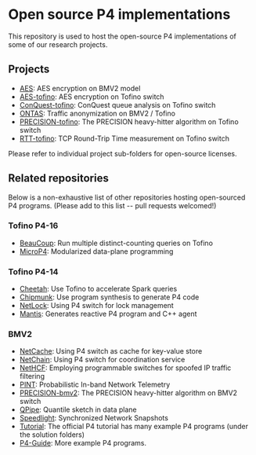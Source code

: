 # Open source P4 implementations

This repository is used to host the open-source P4 implementations of some of our research projects. 

## Projects
- [AES](AES.p4app/): AES encryption on BMV2 model
- [AES-tofino](AES-tofino/): AES encryption on Tofino switch
- [ConQuest-tofino](ConQuest-tofino/): ConQuest queue analysis on Tofino switch
- [ONTAS](ONTAS/): Traffic anonymization on BMV2 / Tofino
- [PRECISION-tofino](PRECISION-tofino/): The PRECISION heavy-hitter algorithm on Tofino switch
- [RTT-tofino](RTT-tofino/): TCP Round-Trip Time measurement on Tofino switch

Please refer to individual project sub-folders for open-source licenses.

## Related repositories

Below is a non-exhaustive list of other repositories hosting open-sourced P4 programs. 
(Please add to this list -- pull requests welcomed!)

### Tofino P4-16
- [BeauCoup](https://github.com/Princeton-Cabernet/BeauCoup): Run multiple distinct-counting queries on Tofino
- [MicroP4](https://github.com/cornell-netlab/MicroP4): Modularized data-plane programming

### Tofino P4-14
- [Cheetah](https://github.com/harvard-cns/cheetah-release): Use Tofino to accelerate Spark queries
- [Chipmunk](https://github.com/chipmunk-project/chipmunk-tofino): Use program synthesis to generate P4 code
- [NetLock](https://github.com/netx-repo/NetLock): Using P4 switch for lock management
- [Mantis](https://github.com/eniac/Mantis): Generates reactive P4 program and C++ agent

### BMV2
- [NetCache](https://github.com/netx-repo/netcache-p4): Using P4 switch as cache for key-value store
- [NetChain](https://github.com/netx-repo/netchain-p4): Using P4 switch for coordination service
- [NetHCF](https://github.com/NetHCF/NetHCF): Employing programmable switches for spoofed IP traffic filtering
- [PINT](https://github.com/ProbabilisticINT/Mininet-PINT): Probabilistic In-band Network Telemetry
- [PRECISION-bmv2](https://github.com/p4lang/p4-applications/tree/master/research_projects/PRECISION): The PRECISION heavy-hitter algorithm on BMV2 switch
- [QPipe](https://github.com/netx-repo/QPipe/): Quantile sketch in data plane
- [Speedlight](https://github.com/eniac/Speedlight): Synchronized Network Snapshots  
- [Tutorial](https://github.com/p4lang/tutorials):  The official P4 tutorial has many example P4 programs (under the solution folders)
- [P4-Guide](https://github.com/jafingerhut/p4-guide/blob/master/README-demos.md): More example P4 programs.
